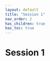 ```yaml
---
layout: default
title: "Session 1"
nav_order: 2
has_children: true
has_toc: true
---
```


# Session 1
